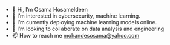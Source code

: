 - 👋 Hi, I’m Osama Hosameldeen
- 👀 I’m interested in cybersecurity, machine learning.
- 🌱 I’m currently deploying machine learning models online.
- 💞️ I’m looking to collaborate on data analysis and engineering
- 📫 How to reach me mohandesosama@yahoo.com

<!---
mohandesosama/mohandesosama is a ✨ special ✨ repository because its `README.md` (this file) appears on your GitHub profile.
You can click the Preview link to take a look at your changes.
--->
